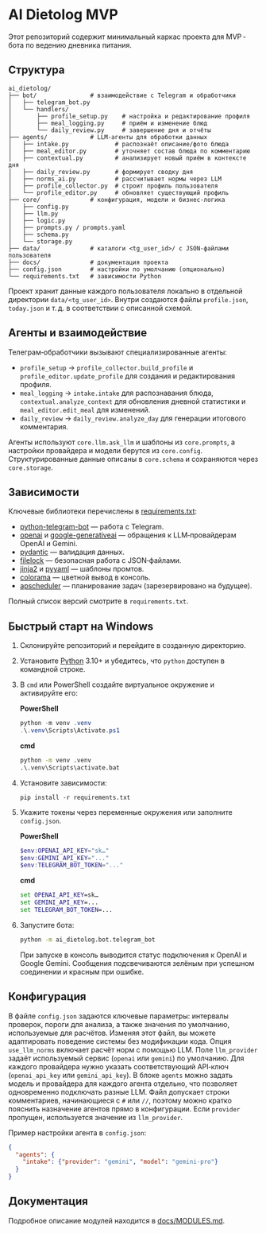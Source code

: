 # AI Dietolog MVP

Этот репозиторий содержит минимальный каркас проекта для MVP -бота по ведению дневника питания.

## Структура

```
ai_dietolog/
├── bot/               # взаимодействие с Telegram и обработчики
│   ├── telegram_bot.py
│   └── handlers/
│       ├── profile_setup.py    # настройка и редактирование профиля
│       ├── meal_logging.py     # приём и изменение блюд
│       └── daily_review.py     # завершение дня и отчёты
├── agents/            # LLM‑агенты для обработки данных
│   ├── intake.py             # распознаёт описание/фото блюда
│   ├── meal_editor.py        # уточняет состав блюда по комментарию
│   ├── contextual.py         # анализирует новый приём в контексте дня
│   ├── daily_review.py       # формирует сводку дня
│   ├── norms_ai.py           # рассчитывает нормы через LLM
│   ├── profile_collector.py  # строит профиль пользователя
│   └── profile_editor.py     # обновляет существующий профиль
├── core/              # конфигурация, модели и бизнес‑логика
│   ├── config.py
│   ├── llm.py
│   ├── logic.py
│   ├── prompts.py / prompts.yaml
│   ├── schema.py
│   └── storage.py
├── data/              # каталоги <tg_user_id>/ с JSON‑файлами пользователя
├── docs/              # документация проекта
├── config.json        # настройки по умолчанию (опционально)
└── requirements.txt   # зависимости Python
```

Проект хранит данные каждого пользователя локально в отдельной директории `data/<tg_user_id>`.  Внутри создаются файлы `profile.json`, `today.json` и т. д. в соответствии с описанной схемой.

## Агенты и взаимодействие

Телеграм‑обработчики вызывают специализированные агенты:

* `profile_setup` → `profile_collector.build_profile` и `profile_editor.update_profile` для создания и редактирования профиля.
* `meal_logging` → `intake.intake` для распознавания блюда, `contextual.analyze_context` для обновления дневной статистики и `meal_editor.edit_meal` для изменений.
* `daily_review` → `daily_review.analyze_day` для генерации итогового комментария.

Агенты используют `core.llm.ask_llm` и шаблоны из `core.prompts`, а настройки провайдера и модели берутся из `core.config`.  Структурированные данные описаны в `core.schema` и сохраняются через `core.storage`.

## Зависимости

Ключевые библиотеки перечислены в [requirements.txt](requirements.txt):

* [python-telegram-bot](https://python-telegram-bot.org/) — работа с Telegram.
* [openai](https://pypi.org/project/openai/) и [google-generativeai](https://pypi.org/project/google-generativeai/) — обращения к LLM‑провайдерам OpenAI и Gemini.
* [pydantic](https://docs.pydantic.dev/) — валидация данных.
* [filelock](https://pypi.org/project/filelock/) — безопасная работа с JSON‑файлами.
* [jinja2](https://palletsprojects.com/p/jinja/) и [pyyaml](https://pyyaml.org/) — шаблоны промтов.
* [colorama](https://pypi.org/project/colorama/) — цветной вывод в консоль.
* [apscheduler](https://apscheduler.readthedocs.io/) — планирование задач (зарезервировано на будущее).

Полный список версий смотрите в `requirements.txt`.

## Быстрый старт на Windows

1. Склонируйте репозиторий и перейдите в созданную директорию.
2. Установите [Python](https://www.python.org/) 3.10+ и убедитесь, что
   ``python`` доступен в командной строке.
3. В ``cmd`` или PowerShell создайте виртуальное окружение и активируйте его:

   **PowerShell**
   ```powershell
   python -m venv .venv
   .\.venv\Scripts\Activate.ps1
   ```

   **cmd**
   ```cmd
   python -m venv .venv
   .\.venv\Scripts\activate.bat
   ```

4. Установите зависимости:

   ```
   pip install -r requirements.txt
   ```

5. Укажите токены через переменные окружения или заполните ``config.json``.

   **PowerShell**
   ```powershell
   $env:OPENAI_API_KEY="sk…"
   $env:GEMINI_API_KEY="..."
   $env:TELEGRAM_BOT_TOKEN="..."
   ```

   **cmd**
   ```cmd
   set OPENAI_API_KEY=sk…
   set GEMINI_API_KEY=...
   set TELEGRAM_BOT_TOKEN=...
   ```

6. Запустите бота:

   ```cmd
   python -m ai_dietolog.bot.telegram_bot
   ```

   При запуске в консоль выводится статус подключения к OpenAI и Google
   Gemini.  Сообщения подсвечиваются зелёным при успешном соединении и
   красным при ошибке.

## Конфигурация

В файле `config.json` задаются ключевые параметры: интервалы проверок, пороги для анализа, а также значения по умолчанию, используемые для расчётов.  Изменяя этот файл, вы можете адаптировать поведение системы без модификации кода.
Опция `use_llm_norms` включает расчёт норм с помощью LLM. Поле `llm_provider`
задаёт используемый сервис (`openai` или `gemini`) по умолчанию. Для каждого
провайдера нужно указать соответствующий API‑ключ (`openai_api_key` или
`gemini_api_key`). В блоке `agents` можно задать модель и провайдера для
каждого агента отдельно, что позволяет одновременно подключать разные LLM.
Файл допускает строки комментариев, начинающиеся с `#` или `//`, поэтому можно
кратко пояснить назначение агентов прямо в конфигурации. Если `provider`
пропущен, используется значение из `llm_provider`.

Пример настройки агента в `config.json`:

```json
{
  "agents": {
    "intake": {"provider": "gemini", "model": "gemini-pro"}
  }
}
```

## Документация

Подробное описание модулей находится в [docs/MODULES.md](docs/MODULES.md).

